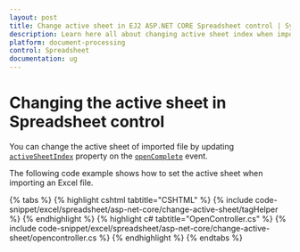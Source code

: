 ```yaml
---
layout: post
title: Change active sheet in EJ2 ASP.NET CORE Spreadsheet control | Syncfusion
description: Learn here all about changing active sheet index when import a file in Syncfusion EJ2 ASP.NET CORE Spreadsheet control of Syncfusion Essential JS 2 and more.
platform: document-processing
control: Spreadsheet
documentation: ug
---
```


# Changing the active sheet in Spreadsheet control

You can change the active sheet of imported file by updating [`activeSheetIndex`](https://help.syncfusion.com/cr/aspnetcore-js2/Syncfusion.EJ2.Spreadsheet.Spreadsheet.html#Syncfusion_EJ2_Spreadsheet_Spreadsheet_ActiveSheetIndex) property on the [`openComplete`](https://help.syncfusion.com/cr/aspnetcore-js2/Syncfusion.EJ2.Spreadsheet.Spreadsheet.html#Syncfusion_EJ2_Spreadsheet_Spreadsheet_OpenComplete) event.

The following code example shows how to set the active sheet when importing an Excel file.

{% tabs %}
{% highlight cshtml tabtitle="CSHTML" %}
{% include code-snippet/excel/spreadsheet/asp-net-core/change-active-sheet/tagHelper %}
{% endhighlight %}
{% highlight c# tabtitle="OpenController.cs" %}
{% include code-snippet/excel/spreadsheet/asp-net-core/change-active-sheet/opencontroller.cs %}
{% endhighlight %}
{% endtabs %}
